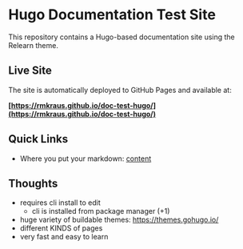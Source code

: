 # Hugo Documentation Test Site

This repository contains a Hugo-based documentation site using the Relearn theme.

## Live Site

The site is automatically deployed to GitHub Pages and available at:

**[https://rmkraus.github.io/doc-test-hugo/](https://rmkraus.github.io/doc-test-hugo/)**

## Quick Links

- Where you put your markdown: [content](content)

## Thoughts

- requires cli install to edit
  - cli is installed from package manager (+1)
- huge variety of buildable themes: https://themes.gohugo.io/
- different KINDS of pages
- very fast and easy to learn
